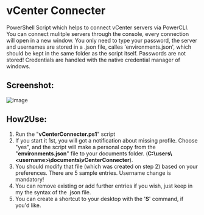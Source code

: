 ﻿# vCenter Connecter

PowerShell Script which helps to connect vCenter servers via PowerCLI.
You can connect mulitple servers through the console, every connection will open in a new window.
You only need to type your password, the server and usernames are stored in a .json file,
calles 'environments.json', which should be kept in the same folder as the script itself.
Passwords are not stored! Credentials are handled with the native credential manager of windows.

## Screenshot:
![image](https://github.com/theprob/vCenterConnecter/assets/9071071/20d6b7d2-0310-4076-bf27-50045406b1f8)

## How2Use:

 1. Run the "**vCenterConnecter.ps1**" script
 2. If you start it 1st, you will got a notification about missing profile.
	Choose "yes", and the script will make a personal copy from the "**environments.json**" file
	to your documents folder. (**C:\users\\\<username>\documents\vCenterConnecter**).
 3. You should modify that file (which was created on step 2) based on your preferences.
	There are 5 sample entries. Username change is mandatory!
 4. You can remove existing or add further entries if you wish, just keep in my the syntax
	of the .json file.
 5. You can create a shortcut to your desktop with the '**S**' command, if you'd like.
